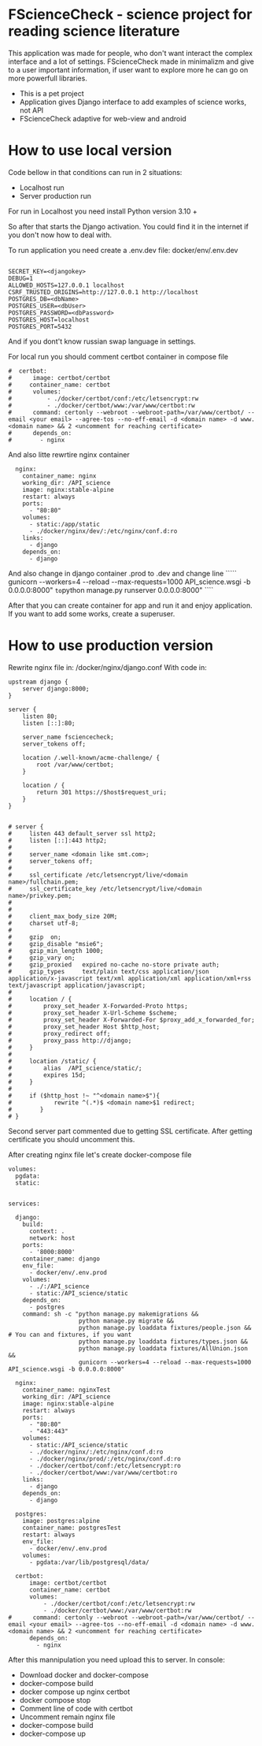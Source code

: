 FScienceCheck - science project for reading science literature
=========================

This application was made for people, who don't want interact the complex interface and a lot of settings. FScienceCheck made in minimalizm and give to a user important information, if user want to explore more he can go on more powerfull libraries.

* This is a pet project
* Application gives Django interface to add examples of science works, not API
* FScienceCheck adaptive for web-view and android

# How to use local version
Code bellow in that conditions can run in 2 situations:

* Localhost run
* Server production run

For run in Localhost you need install Python version 3.10 +


So after that starts the Django activation. You could find it in the internet if you don't now how to deal with.

To run application you need create a .env.dev file: docker/env/.env.dev

```

SECRET_KEY=<djangokey>
DEBUG=1
ALLOWED_HOSTS=127.0.0.1 localhost
CSRF_TRUSTED_ORIGINS=http://127.0.0.1 http://localhost
POSTGRES_DB=<dbName>
POSTGRES_USER=<dbUser>
POSTGRES_PASSWORD=<dbPassword>
POSTGRES_HOST=localhost
POSTGRES_PORT=5432

```
And if you dont't know russian swap language in settings.

For local run you should comment certbot container in compose file

```
#  certbot:
#      image: certbot/certbot
#     container_name: certbot
#      volumes:
#          - ./docker/certbot/conf:/etc/letsencrypt:rw
#          - ./docker/certbot/www:/var/www/certbot:rw
#      command: certonly --webroot --webroot-path=/var/www/certbot/ --email <your email> --agree-tos --no-eff-email -d <domain name> -d www.<domain name> && 2 <uncomment for reaching certificate>
#      depends_on:
#        - nginx
```
And also litte rewrtire nginx container

```
  nginx:
    container_name: nginx
    working_dir: /API_science
    image: nginx:stable-alpine
    restart: always
    ports:
      - "80:80"
    volumes:
      - static:/app/static
      - ./docker/nginx/dev/:/etc/nginx/conf.d:ro
    links:
      - django
    depends_on:
      - django
```
And also change in django container .prod to .dev and change line ````` gunicorn --workers=4 --reload --max-requests=1000 API_science.wsgi -b 0.0.0.0:8000" ```` to ````python manage.py runserver 0.0.0.0:8000" ````

After that you can create container for app and run it and enjoy application. If you want to add some works, create a superuser.

# How to use production version


Rewrite nginx file in: /docker/nginx/django.conf
With  code in:
```
upstream django {
    server django:8000;
}

server {
    listen 80;
    listen [::]:80;

    server_name fsciencecheck;
    server_tokens off;

    location /.well-known/acme-challenge/ {
        root /var/www/certbot;
    }

    location / {
        return 301 https://$host$request_uri;
    }
}


# server {
#     listen 443 default_server ssl http2;
#     listen [::]:443 http2;
#
#     server_name <domain like smt.com>;
#     server_tokens off;
#
#     ssl_certificate /etc/letsencrypt/live/<domain name>/fullchain.pem;
#     ssl_certificate_key /etc/letsencrypt/live/<domain name>/privkey.pem;
#
#
#     client_max_body_size 20M;
#     charset utf-8;
#
#     gzip  on;
#     gzip_disable "msie6";
#     gzip_min_length 1000;
#     gzip_vary on;
#     gzip_proxied   expired no-cache no-store private auth;
#     gzip_types     text/plain text/css application/json application/x-javascript text/xml application/xml application/xml+rss text/javascript application/javascript;
#
#     location / {
#         proxy_set_header X-Forwarded-Proto https;
#         proxy_set_header X-Url-Scheme $scheme;
#         proxy_set_header X-Forwarded-For $proxy_add_x_forwarded_for;
#         proxy_set_header Host $http_host;
#         proxy_redirect off;
#         proxy_pass http://django;
#     }
#
#     location /static/ {
#         alias  /API_science/static/;
#         expires 15d;
#     }
#
#     if ($http_host !~ "^<domain name>$"){
#            rewrite ^(.*)$ <domain name>$1 redirect;
#        }
# }
```

Second server part commented due to getting SSL certificate. After getting certificate you should uncomment this.

After creating nginx file let's create docker-compose file

```
volumes:
  pgdata:
  static:


services:

  django:
    build:
      context: .
      network: host
    ports:
      - '8000:8000'
    container_name: django
    env_file:
      - docker/env/.env.prod
    volumes:
      - ./:/API_science
      - static:/API_science/static
    depends_on:
      - postgres
    command: sh -c "python manage.py makemigrations &&
                    python manage.py migrate &&
                    python manage.py loaddata fixtures/people.json && # You can and fixtures, if you want
                    python manage.py loaddata fixtures/types.json &&
                    python manage.py loaddata fixtures/AllUnion.json &&
                    gunicorn --workers=4 --reload --max-requests=1000 API_science.wsgi -b 0.0.0.0:8000"

  nginx:
    container_name: nginxTest
    working_dir: /API_science
    image: nginx:stable-alpine
    restart: always
    ports:
      - "80:80"
      - "443:443"
    volumes:
      - static:/API_science/static
      - ./docker/nginx/:/etc/nginx/conf.d:ro
      - ./docker/nginx/prod/:/etc/nginx/conf.d:ro
      - ./docker/certbot/conf:/etc/letsencrypt:ro
      - ./docker/certbot/www:/var/www/certbot:ro
    links:
      - django
    depends_on:
      - django

  postgres:
    image: postgres:alpine
    container_name: postgresTest
    restart: always
    env_file:
      - docker/env/.env.prod
    volumes:
      - pgdata:/var/lib/postgresql/data/

  certbot:
      image: certbot/certbot
      container_name: certbot
      volumes:
          - ./docker/certbot/conf:/etc/letsencrypt:rw
          - ./docker/certbot/www:/var/www/certbot:rw
#      command: certonly --webroot --webroot-path=/var/www/certbot/ --email <your email> --agree-tos --no-eff-email -d <domain name> -d www.<domain name> && 2 <uncomment for reaching certificate>
      depends_on:
        - nginx
```

After this mannipulation you need upload this to server.
In console:
* Download docker and docker-compose
* docker-compose build
* docker compose up nginx certbot
* docker compose stop
* Comment line of code with certbot
* Uncomment remain nginx file
* docker-compose build
* docker-compose up
